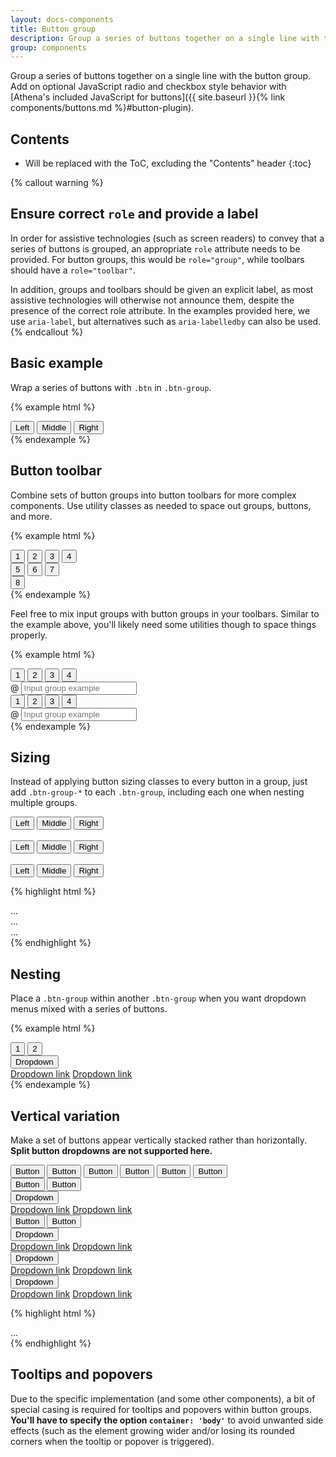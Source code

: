 ```yaml
---
layout: docs-components
title: Button group
description: Group a series of buttons together on a single line with the button group, and super-power them with JavaScript.
group: components
---
```


Group a series of buttons together on a single line with the button group. Add on optional JavaScript radio and checkbox style behavior with [Athena's included JavaScript for buttons]({{ site.baseurl }}{% link components/buttons.md %}#button-plugin).


## Contents

* Will be replaced with the ToC, excluding the "Contents" header
{:toc}

{% callout warning %}
## Ensure correct `role` and provide a label

In order for assistive technologies (such as screen readers) to convey that a series of buttons is grouped, an appropriate `role` attribute needs to be provided. For button groups, this would be `role="group"`, while toolbars should have a `role="toolbar"`.

In addition, groups and toolbars should be given an explicit label, as most assistive technologies will otherwise not announce them, despite the presence of the correct role attribute. In the examples provided here, we use `aria-label`, but alternatives such as `aria-labelledby` can also be used.
{% endcallout %}


## Basic example

Wrap a series of buttons with `.btn` in `.btn-group`.

{% example html %}
<div class="btn-group" role="group" aria-label="Basic example">
  <button type="button" class="btn btn-default">Left</button>
  <button type="button" class="btn btn-default">Middle</button>
  <button type="button" class="btn btn-default">Right</button>
</div>
{% endexample %}


## Button toolbar

Combine sets of button groups into button toolbars for more complex components. Use utility classes as needed to space out groups, buttons, and more.

{% example html %}
<div class="btn-toolbar" role="toolbar" aria-label="Toolbar with button groups">
  <div class="btn-group mr-2" role="group" aria-label="First group">
    <button type="button" class="btn btn-default">1</button>
    <button type="button" class="btn btn-default">2</button>
    <button type="button" class="btn btn-default">3</button>
    <button type="button" class="btn btn-default">4</button>
  </div>
  <div class="btn-group mr-2" role="group" aria-label="Second group">
    <button type="button" class="btn btn-default">5</button>
    <button type="button" class="btn btn-default">6</button>
    <button type="button" class="btn btn-default">7</button>
  </div>
  <div class="btn-group" role="group" aria-label="Third group">
    <button type="button" class="btn btn-default">8</button>
  </div>
</div>
{% endexample %}

Feel free to mix input groups with button groups in your toolbars. Similar to the example above, you'll likely need some utilities though to space things properly.

{% example html %}
<div class="btn-toolbar mb-3" role="toolbar" aria-label="Toolbar with button groups">
  <div class="btn-group mr-2" role="group" aria-label="First group">
    <button type="button" class="btn btn-default">1</button>
    <button type="button" class="btn btn-default">2</button>
    <button type="button" class="btn btn-default">3</button>
    <button type="button" class="btn btn-default">4</button>
  </div>
  <div class="input-group">
    <span class="input-group-addon" id="btnGroupAddon">@</span>
    <input type="text" class="form-control" placeholder="Input group example" aria-label="Input group example" aria-describedby="btnGroupAddon">
  </div>
</div>

<div class="btn-toolbar justify-content-between" role="toolbar" aria-label="Toolbar with button groups">
  <div class="btn-group" role="group" aria-label="First group">
    <button type="button" class="btn btn-default">1</button>
    <button type="button" class="btn btn-default">2</button>
    <button type="button" class="btn btn-default">3</button>
    <button type="button" class="btn btn-default">4</button>
  </div>
  <div class="input-group">
    <span class="input-group-addon" id="btnGroupAddon2">@</span>
    <input type="text" class="form-control" placeholder="Input group example" aria-label="Input group example" aria-describedby="btnGroupAddon2">
  </div>
</div>
{% endexample %}


## Sizing

Instead of applying button sizing classes to every button in a group, just add `.btn-group-*` to each `.btn-group`, including each one when nesting multiple groups.

<div class="afd-example">
  <div class="btn-group btn-group-lg" role="group" aria-label="Large button group">
    <button type="button" class="btn btn-default">Left</button>
    <button type="button" class="btn btn-default">Middle</button>
    <button type="button" class="btn btn-default">Right</button>
  </div>
  <br>
  <div class="btn-group" role="group" aria-label="Default button group">
    <button type="button" class="btn btn-default">Left</button>
    <button type="button" class="btn btn-default">Middle</button>
    <button type="button" class="btn btn-default">Right</button>
  </div>
  <br>
  <div class="btn-group btn-group-sm" role="group" aria-label="Small button group">
    <button type="button" class="btn btn-default">Left</button>
    <button type="button" class="btn btn-default">Middle</button>
    <button type="button" class="btn btn-default">Right</button>
  </div>
</div>

{% highlight html %}
<div class="btn-group btn-group-lg" role="group" aria-label="...">...</div>
<div class="btn-group" role="group" aria-label="...">...</div>
<div class="btn-group btn-group-sm" role="group" aria-label="...">...</div>
{% endhighlight %}


## Nesting

Place a `.btn-group` within another `.btn-group` when you want dropdown menus mixed with a series of buttons.

{% example html %}
<div class="btn-group" role="group" aria-label="Button group with nested dropdown">
  <button type="button" class="btn btn-default">1</button>
  <button type="button" class="btn btn-default">2</button>

  <div class="btn-group" role="group">
    <button id="btnGroupDrop1" type="button" class="btn btn-default dropdown-toggle" data-toggle="dropdown" aria-haspopup="true" aria-expanded="false">
      Dropdown
    </button>
    <div class="dropdown-menu" aria-labelledby="btnGroupDrop1">
      <a class="dropdown-item" href="#">Dropdown link</a>
      <a class="dropdown-item" href="#">Dropdown link</a>
    </div>
  </div>
</div>
{% endexample %}


## Vertical variation

Make a set of buttons appear vertically stacked rather than horizontally. **Split button dropdowns are not supported here.**

<div class="afd-example">
  <div class="btn-group-vertical" role="group" aria-label="Vertical button group">
    <button type="button" class="btn btn-default">Button</button>
    <button type="button" class="btn btn-default">Button</button>
    <button type="button" class="btn btn-default">Button</button>
    <button type="button" class="btn btn-default">Button</button>
    <button type="button" class="btn btn-default">Button</button>
    <button type="button" class="btn btn-default">Button</button>
  </div>
</div>

<div class="afd-example">
  <div class="btn-group-vertical" role="group" aria-label="Vertical button group">
    <button type="button" class="btn btn-default">Button</button>
    <button type="button" class="btn btn-default">Button</button>
    <div class="btn-group" role="group">
      <button id="btnGroupVerticalDrop1" type="button" class="btn btn-default dropdown-toggle" data-toggle="dropdown" aria-haspopup="true" aria-expanded="false">
        Dropdown
      </button>
      <div class="dropdown-menu" aria-labelledby="btnGroupVerticalDrop1">
        <a class="dropdown-item" href="#">Dropdown link</a>
        <a class="dropdown-item" href="#">Dropdown link</a>
      </div>
    </div>
    <button type="button" class="btn btn-default">Button</button>
    <button type="button" class="btn btn-default">Button</button>
    <div class="btn-group" role="group">
      <button id="btnGroupVerticalDrop2" type="button" class="btn btn-default dropdown-toggle" data-toggle="dropdown" aria-haspopup="true" aria-expanded="false">
        Dropdown
      </button>
      <div class="dropdown-menu" aria-labelledby="btnGroupVerticalDrop2">
        <a class="dropdown-item" href="#">Dropdown link</a>
        <a class="dropdown-item" href="#">Dropdown link</a>
      </div>
    </div>
    <div class="btn-group" role="group">
      <button id="btnGroupVerticalDrop3" type="button" class="btn btn-default dropdown-toggle" data-toggle="dropdown" aria-haspopup="true" aria-expanded="false">
        Dropdown
      </button>
      <div class="dropdown-menu" aria-labelledby="btnGroupVerticalDrop3">
        <a class="dropdown-item" href="#">Dropdown link</a>
        <a class="dropdown-item" href="#">Dropdown link</a>
      </div>
    </div>
    <div class="btn-group" role="group">
      <button id="btnGroupVerticalDrop4" type="button" class="btn btn-default dropdown-toggle" data-toggle="dropdown" aria-haspopup="true" aria-expanded="false">
        Dropdown
      </button>
      <div class="dropdown-menu" aria-labelledby="btnGroupVerticalDrop4">
        <a class="dropdown-item" href="#">Dropdown link</a>
        <a class="dropdown-item" href="#">Dropdown link</a>
      </div>
    </div>
  </div>
</div>

{% highlight html %}
<div class="btn-group-vertical">
  ...
</div>
{% endhighlight %}


## Tooltips and popovers

Due to the specific implementation (and some other components), a bit of special casing is required for tooltips and popovers within button groups. **You'll have to specify the option `container: 'body'`** to avoid unwanted side effects (such as the element growing wider and/or losing its rounded corners when the tooltip or popover is triggered).
